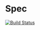 # Spec

[![Build Status](https://github.com/bodhi91/Spec.jl/actions/workflows/CI.yml/badge.svg?branch=main)](https://github.com/bodhi91/Spec.jl/actions/workflows/CI.yml?query=branch%3Amain)

